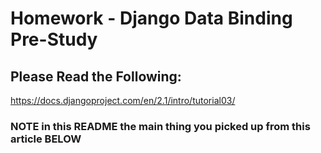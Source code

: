 # Homework - Django Data Binding Pre-Study

## Please Read the Following:
https://docs.djangoproject.com/en/2.1/intro/tutorial03/

### NOTE in this README the main thing you picked up from this article BELOW
